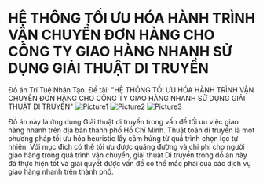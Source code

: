 # HỆ THÔNG TỐI ƯU HÓA HÀNH TRÌNH VẬN CHUYỂN ĐƠN HÀNG CHO CÔNG TY GIAO HÀNG NHANH SỬ DỤNG GIẢI THUẬT DI TRUYỀN
Đồ án Trí Tuệ Nhân Tạo. Đề tài: "HỆ THÔNG TỐI ƯU HÓA HÀNH TRÌNH VẬN CHUYỂN ĐƠN HÀNG CHO CÔNG TY GIAO HÀNG NHANH SỬ DỤNG GIẢI THUẬT DI TRUYỀN"
![Picture1](https://github.com/vhoang1206/UEH500-AI/assets/95456622/8a395700-9a4a-45a4-b3ba-aea2cc4de858)
![Picture2](https://github.com/vhoang1206/UEH500-AI/assets/95456622/6c124681-504a-4cdd-a18e-2508d95e1b6e)
![Picture3](https://github.com/vhoang1206/UEH500-AI/assets/95456622/9334d10f-0f79-4609-8a71-39c2188583a3)

Đồ án này là ứng dụng Giải thuật di truyền trong vấn đề tối ưu việc giao hàng nhanh trên địa bàn thành phố Hồ Chí Minh. Thuật toán di truyền là một phương pháp tối ưu hóa heuristic lấy cảm hứng từ quá trình chọn lọc tự nhiên. Với mục đích có thể tối ưu được quãng đường và chi phí cho người giao hàng trong quá trình vận chuyển, giải thuật Di truyền trong đồ án này đã thực hiện tốt và giải quyết được vấn đề có thể mắc phải của các dịch vụ giao hàng nhanh trên thành phố.
